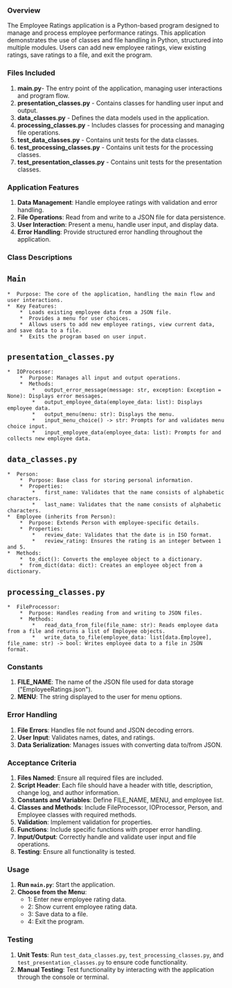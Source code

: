 ### Overview
The Employee Ratings application is a Python-based program designed to manage and process employee performance ratings. This application demonstrates the use of classes and file handling in Python, structured into multiple modules. Users can add new employee ratings, view existing ratings, save ratings to a file, and exit the program.

### Files Included
1. **main.py**- The entry point of the application, managing user interactions and program flow.
2. **presentation_classes.py** - Contains classes for handling user input and output.
3. **data_classes.py** - Defines the data models used in the application.
4. **processing_classes.py** - Includes classes for processing and managing file operations.
5. **test_data_classes.py** - Contains unit tests for the data classes.
6. **test_processing_classes.py** - Contains unit tests for the processing classes.
7. **test_presentation_classes.py** - Contains unit tests for the presentation classes.
### Application Features
1. **Data Management**: Handle employee ratings with validation and error handling.
2. **File Operations**: Read from and write to a JSON file for data persistence.
3. **User Interaction**: Present a menu, handle user input, and display data.
4. **Error Handling**: Provide structured error handling throughout the application.
### Class Descriptions
## `Main`
    *  Purpose: The core of the application, handling the main flow and user interactions.
    *  Key Features:
        *  Loads existing employee data from a JSON file.
        *  Provides a menu for user choices.
        *  Allows users to add new employee ratings, view current data, and save data to a file.
        *  Exits the program based on user input.
## `presentation_classes.py`
    *  IOProcessor:
        *  Purpose: Manages all input and output operations.
        *  Methods:
            *   output_error_message(message: str, exception: Exception = None): Displays error messages.
            *   output_employee_data(employee_data: list): Displays employee data.
            *   output_menu(menu: str): Displays the menu.
            *   input_menu_choice() -> str: Prompts for and validates menu choice input.
            *   input_employee_data(employee_data: list): Prompts for and collects new employee data.
## `data_classes.py`
    *  Person:
        *  Purpose: Base class for storing personal information.
        *  Properties:
            *   first_name: Validates that the name consists of alphabetic characters.
            *   last_name: Validates that the name consists of alphabetic characters.
    *  Employee (inherits from Person):
        *  Purpose: Extends Person with employee-specific details.
        *  Properties:
            *   review_date: Validates that the date is in ISO format.
            *   review_rating: Ensures the rating is an integer between 1 and 5.
    *  Methods:
        *  to_dict(): Converts the employee object to a dictionary.
        *  from_dict(data: dict): Creates an employee object from a dictionary.
## `processing_classes.py`
    *  FileProcessor:
        *  Purpose: Handles reading from and writing to JSON files.
        *  Methods:
            *   read_data_from_file(file_name: str): Reads employee data from a file and returns a list of Employee objects.
            *   write_data_to_file(employee_data: list[data.Employee], file_name: str) -> bool: Writes employee data to a file in JSON format.
### Constants
1. **FILE_NAME**: The name of the JSON file used for data storage ("EmployeeRatings.json").
2. **MENU**: The string displayed to the user for menu options.
### Error Handling
1. **File Errors**: Handles file not found and JSON decoding errors.
2. **User Input**: Validates names, dates, and ratings.
3. **Data Serialization**: Manages issues with converting data to/from JSON.
### Acceptance Criteria
1. **Files Named**: Ensure all required files are included.
2. **Script Header**: Each file should have a header with title, description, change log, and author information.
3. **Constants and Variables**: Define FILE_NAME, MENU, and employee list.
4. **Classes and Methods**: Include FileProcessor, IOProcessor, Person, and Employee classes with required methods.
5. **Validation**: Implement validation for properties.
6. **Functions**: Include specific functions with proper error handling.
7. **Input/Output**: Correctly handle and validate user input and file operations.
8. **Testing**: Ensure all functionality is tested.
### Usage
1. **Run `main.py`**: Start the application.
2. **Choose from the Menu**:
    *  1: Enter new employee rating data.
    *  2: Show current employee rating data.
    *  3: Save data to a file.
    *  4: Exit the program.
### Testing
1. **Unit Tests**: Run `test_data_classes.py`, `test_processing_classes.py`, and `test_presentation_classes.py` to ensure code functionality.
2. **Manual Testing**: Test functionality by interacting with the application through the console or terminal.
